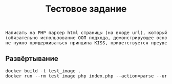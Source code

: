 <p align="center">
    <h1 align="center">Тестовое задание</h1>
    <br>
</p>

<pre>
Написать на PHP парсер html страницы (на входе url), который на выходе будет отображать количество и название всех используемых html тегов. Использование готовых парсеров и библиотек запрещено, включая модуль DOM.
(обязательно использование ООП подхода, демонстрирующее основные принципы структурирования и взаимодействия объектов
не нужно придерживаться принципа KISS, приветствуется преувеличение уровня абстракции).       
</pre>

<h2>Развёртывание</h2>
<pre>
docker build -t test_image .
docker run --rm test_image php index.php --action=parse --url=https://www.google.com
</pre>